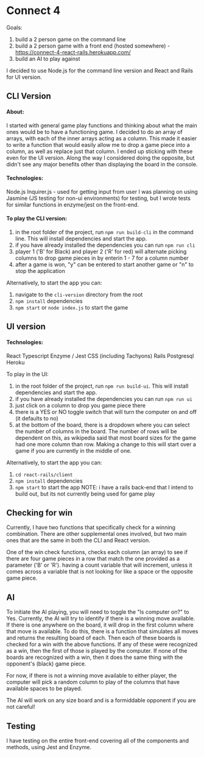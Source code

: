 # Connect 4
Goals:
1) build a 2 person game on the command line
2) build a 2 person game with a front end (hosted somewhere) - https://connect-4-react-rails.herokuapp.com/
3) build an AI to play against

I decided to use Node.js for the command line version and React and Rails for UI version. 

## CLI Version
#### About: 
I started with general game play functions and thinking about what the main ones would be to have a functioning game. I decided to do an array of arrays, with each of the inner arrays acting as a column. This made it easier to write a function that would easily allow me to drop a game piece into a column, as well as replace just that column. I ended up sticking with these even for the UI version. Along the way I considered doing the opposite, but didn't see any major benefits other than displaying the board in the console. 

#### Technologies:
Node.js
Inquirer.js - used for getting input from user
I was planning on using Jasmine (JS testing for non-ui environments) for testing, but I wrote tests for similar functions in enzyme/jest on the front-end.

#### To play the CLI version: 
1) in the root folder of the project, run `npm run build-cli` in the command line. This will install dependencies and start the app. 
2) if you have already installed the dependencies you can run `npm run cli`
3) player 1 ('B' for Black) and player 2 ('R' for red) will alternate picking columns to drop game pieces in by enterin 1 - 7 for a column number
4) after a game is won, "y" can be entered to start another game or "n" to stop the application

Alternatively, to start the app you can:
1) navigate to the `cli-version` directory from the root
2) `npm install` dependencies
3) `npm start` or `node index.js` to start the game


## UI version
#### Technologies:
React
Typescript
Enzyme / Jest
CSS (including Tachyons)
Rails
Postgresql
Heroku

To play in the UI:
1) in the root folder of the project, run `npm run build-ui`. This will install dependencies and start the app. 
2) if you have already installed the dependencies you can run `npm run ui`
3) just click on a column to drop you game piece there
4) there is a YES or NO toggle switch that will turn the computer on and off (it defaults to no)
5) at the bottom of the board, there is a dropdown where you can select the number of columns in the board. The number of rows will be dependent on this, as wikipedia said that most board sizes for the game had one more column than row. Making a change to this will start over a game if you are currently in the middle of one. 

Alternatively, to start the app you can:
1) `cd react-rails/client`
2) `npm install` dependencies
3) `npm start` to start the app
NOTE: i have a rails back-end that I intend to build out, but its not currently being used for game play

## Checking for win
Currently, I have two functions that specifically check for a winning combination. There are other supplemental ones involved, but two main ones that are the same in both the CLI and React version.

One of the win check functions, checks each column (an array) to see if there are four game pieces in a row that match the one provided as a parameter ('B' or 'R').  having a count variable that will increment, unless it comes across a variable that is not looking for like a space or the opposite game piece.

## AI
To initiate the AI playing, you will need to toggle the "Is computer on?" to Yes. Currently, the AI will try to identify if there is a winning move available. If there is one anywhere on the board, it will drop in the first column where that move is available. To do this, there is a function that simulates all moves and returns the resulting board of each. Then each of these boards is checked for a win with the above functions. If any of these were recognized as a win, then the first of those is played by the computer. If none of the boards are recognized with a win, then it does the same thing with the opponent's (black) game piece. 

For now, if there is not a winning move available to either player, the computer will pick a random column to play of the columns that have available spaces to be played. 

The AI will work on any size board and is a formiddable opponent if you are not careful!

## Testing
I have testing on the entire front-end covering all of the components and methods, using Jest and Enzyme. 